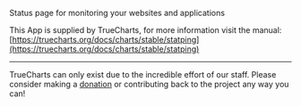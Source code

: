 Status page for monitoring your websites and applications

This App is supplied by TrueCharts, for more information visit the manual: [https://truecharts.org/docs/charts/stable/statping](https://truecharts.org/docs/charts/stable/statping)

---

TrueCharts can only exist due to the incredible effort of our staff.
Please consider making a [donation](https://truecharts.org/docs/about/sponsor) or contributing back to the project any way you can!
